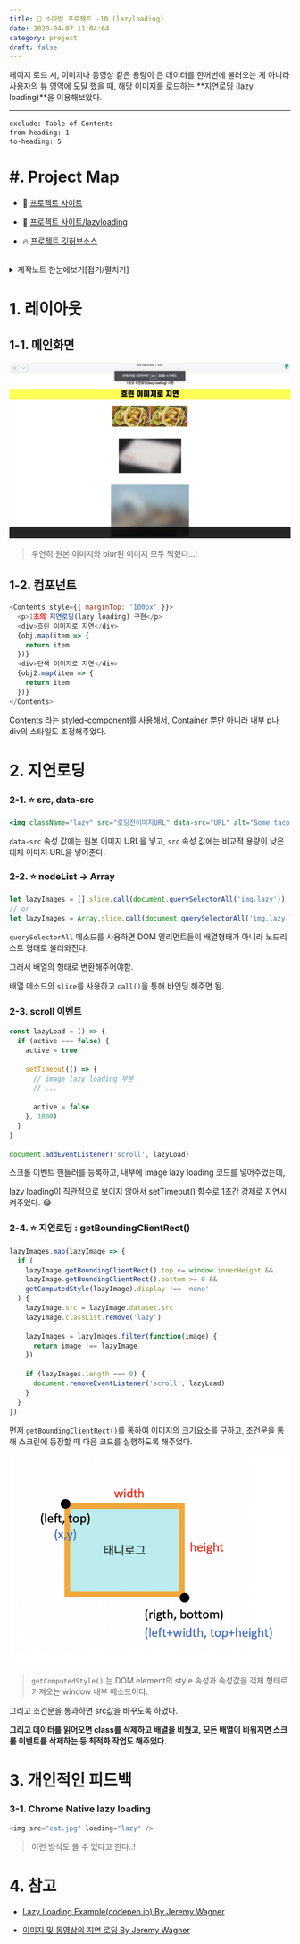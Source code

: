 ```yaml
---
title: 🔮 소마법 프로젝트 -10 (lazyloading)
date: 2020-04-07 11:04:64
category: project
draft: false
---
```


페이지 로드 시, 이미지나 동영상 같은 용량이 큰 데이터를 한꺼번에 불러오는 게 아니라 사용자의 뷰 영역에 도달 했을 때, 해당 이미지를 로드하는 **지연로딩 (lazy loading)**을 이용해보았다.

<hr/>

```toc
exclude: Table of Contents
from-heading: 1
to-heading: 5
```

# \#. Project Map

- :apple: <a href="https://small-magic-project.now.sh/" target="_blank">프로젝트 사이트</a>

- :apple: <a href="https://small-magic-project.now.sh/lazyloading" target="_blank">프로젝트 사이트/lazyloading</a>

* :fire: <a href="https://github.com/taenykim/small-magic-project" target="_blank">프로젝트 깃허브소스</a>

<br/>

<details>
<summary>제작노트 한눈에보기[접기/펼치기]</summary>
<div markdown="1">

- [소마법 프로젝트 - 1 (container)](https://taeny.dev/project/%EC%86%8C%EB%A7%88%EB%B2%95-%ED%94%84%EB%A1%9C%EC%A0%9D%ED%8A%B81/)

- [소마법 프로젝트 - 2 (calculator)](https://taeny.dev/project/%EC%86%8C%EB%A7%88%EB%B2%95-%ED%94%84%EB%A1%9C%EC%A0%9D%ED%8A%B82/)

- [소마법 프로젝트 - 3 (graph)](https://taeny.dev/project/%EC%86%8C%EB%A7%88%EB%B2%95-%ED%94%84%EB%A1%9C%EC%A0%9D%ED%8A%B83/)

- [소마법 프로젝트 - 4 (crawling)](https://taeny.dev/project/%EC%86%8C%EB%A7%88%EB%B2%95-%ED%94%84%EB%A1%9C%EC%A0%9D%ED%8A%B84/)

- [소마법 프로젝트 - 5 (today)](https://taeny.dev/project/%EC%86%8C%EB%A7%88%EB%B2%95-%ED%94%84%EB%A1%9C%EC%A0%9D%ED%8A%B85/)

- [소마법 프로젝트 - 6 (jjal)](https://taeny.dev/project/%EC%86%8C%EB%A7%88%EB%B2%95-%ED%94%84%EB%A1%9C%EC%A0%9D%ED%8A%B86/)

- [소마법 프로젝트 - 7 (avengers)](https://taeny.dev/project/%EC%86%8C%EB%A7%88%EB%B2%95-%ED%94%84%EB%A1%9C%EC%A0%9D%ED%8A%B87/)

- [소마법 프로젝트 - 8 (maskmap)](https://taeny.dev/project/%EC%86%8C%EB%A7%88%EB%B2%95-%ED%94%84%EB%A1%9C%EC%A0%9D%ED%8A%B88/)

- [소마법 프로젝트 - 9 (loading)](https://taeny.dev/project/%EC%86%8C%EB%A7%88%EB%B2%95-%ED%94%84%EB%A1%9C%EC%A0%9D%ED%8A%B89/)

- [소마법 프로젝트 - 10 (lazyloading)](https://taeny.dev/project/%EC%86%8C%EB%A7%88%EB%B2%95-%ED%94%84%EB%A1%9C%EC%A0%9D%ED%8A%B810/)

- [소마법 프로젝트 - 11 (music)](https://taeny.dev/project/%EC%86%8C%EB%A7%88%EB%B2%95-%ED%94%84%EB%A1%9C%EC%A0%9D%ED%8A%B811/)

</div>
</details>

# 1. 레이아웃

## 1-1. 메인화면

![](./images/lazyloadingmain.png)

> 우연히 원본 이미지와 blur된 이미지 모두 찍혔다...!

## 1-2. 컴포넌트

```js
<Contents style={{ marginTop: '100px' }}>
  <p>1초의 지연로딩(lazy loading) 구현</p>
  <div>흐린 이미지로 지연</div>
  {obj.map(item => {
    return item
  })}
  <div>단색 이미지로 지연</div>
  {obj2.map(item => {
    return item
  })}
</Contents>
```

Contents 라는 styled-component를 사용해서, Container 뿐만 아니라 내부 p나 div의 스타일도 조정해주었다.

# 2. 지연로딩

### 2-1. :star: src, data-src

```jsx
<img className="lazy" src="로딩전이미지URL" data-src="URL" alt="Some tacos." />
```

`data-src` 속성 값에는 원본 이미지 URL을 넣고, `src` 속성 값에는 비교적 용량이 낮은 대체 이미지 URL을 넣어준다.

### 2-2. :star: nodeList -> Array

```js
let lazyImages = [].slice.call(document.querySelectorAll('img.lazy'))
// or
let lazyImages = Array.slice.call(document.querySelectorAll('img.lazy'))
```

`querySelectorAll` 메소드를 사용하면 DOM 엘리먼트들이 배열형태가 아니라 노드리스트 형태로 불러와진다.

그래서 배열의 형태로 변환해주어야함.

배열 메소드의 `slice`를 사용하고 `call()`을 통해 바인딩 해주면 됨.

### 2-3. scroll 이벤트

```js
const lazyLoad = () => {
  if (active === false) {
    active = true

    setTimeout(() => {
      // image lazy loading 부분
      // ...

      active = false
    }, 1000)
  }
}

document.addEventListener('scroll', lazyLoad)
```

스크롤 이벤트 핸들러를 등록하고, 내부에 image lazy loading 코드를 넣어주었는데,

lazy loading이 직관적으로 보이지 않아서 setTimeout() 함수로 1초간 강제로 지연시켜주었다. 😂

### 2-4. :star: 지연로딩 : getBoundingClientRect()

```js
lazyImages.map(lazyImage => {
  if (
    lazyImage.getBoundingClientRect().top <= window.innerHeight &&
    lazyImage.getBoundingClientRect().bottom >= 0 &&
    getComputedStyle(lazyImage).display !== 'none'
  ) {
    lazyImage.src = lazyImage.dataset.src
    lazyImage.classList.remove('lazy')

    lazyImages = lazyImages.filter(function(image) {
      return image !== lazyImage
    })

    if (lazyImages.length === 0) {
      document.removeEventListener('scroll', lazyLoad)
    }
  }
})
```

먼저 `getBoundingClientRect()`를 통하여 이미지의 크기요소를 구하고, 조건문을 통해 스크린에 등장할 때 다음 코드를 실행하도록 해주었다.

![](./images/getRec.png)

> `getComputedStyle()` 는 DOM element의 style 속성과 속성값을 객체 형태로 가져오는 window 내부 메소드이다.

그리고 조건문을 통과하면 src값을 바꾸도록 하였다.

**그리고 데이터를 읽어오면 class를 삭제하고 배열을 비웠고, 모든 배열이 비워지면 스크롤 이벤트를 삭제하는 등 최적화 작업도 해주었다.**

# 3. 개인적인 피드백

### 3-1. Chrome Native lazy loading

```js
<img src="cat.jpg" loading="lazy" />
```

> 이런 방식도 쓸 수 있다고 한다..!

# 4. 참고

- [Lazy Loading Example(codepen.io) By Jeremy Wagner](https://codepen.io/malchata/pen/mXoZGx)

- [이미지 및 동영상의 지연 로딩 By Jeremy Wagner](https://developers.google.com/web/fundamentals/performance/lazy-loading-guidance/images-and-video?hl=ko#%EC%9D%B4%EB%AF%B8%EC%A7%80_%EC%A7%80%EC%97%B0_%EB%A1%9C%EB%94%A9)
